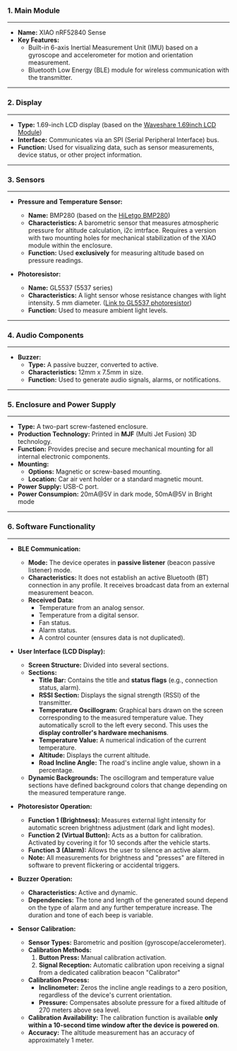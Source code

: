 

### **1. Main Module**

---

* **Name:** XIAO nRF52840 Sense
* **Key Features:**
    * Built-in 6-axis Inertial Measurement Unit (IMU) based on a gyroscope and accelerometer for motion and orientation measurement.
    * Bluetooth Low Energy (BLE) module for wireless communication with the transmitter.

---

### **2. Display**

---

* **Type:** 1.69-inch LCD display (based on the [Waveshare 1.69inch LCD Module](https://www.waveshare.com/wiki/1.69inch_LCD_Module))
* **Interface:** Communicates via an SPI (Serial Peripheral Interface) bus.
* **Function:** Used for visualizing data, such as sensor measurements, device status, or other project information.

---

### **3. Sensors**

---

* **Pressure and Temperature Sensor:**
    * **Name:** BMP280 (based on the [HiLetgo BMP280](https://www.amazon.com/HiLetgo-Precision-BMP280-3-3-Atmospheric-Pressure/dp/B01ICN5QPU?th=1))
    * **Characteristics:** A barometric sensor that measures atmospheric pressure for altitude calculation, i2c imtrface. Requires a version with two mounting holes for mechanical stabilization of the XIAO module within the enclosure.
    * **Function:** Used **exclusively** for measuring altitude based on pressure readings.

* **Photoresistor:**
    * **Name:** GL5537 (5537 series)
    * **Characteristics:** A light sensor whose resistance changes with light intensity. 5 mm diameter. ([Link to GL5537 photoresistor](https://juriedengineering.com/products/gl5537-photo-light-sensitive-resistor-photoresistor-55375mm))
    * **Function:** Used to measure ambient light levels.

---

### **4. Audio Components**

---

* **Buzzer:**
    * **Type:** A passive buzzer, converted to active.
    * **Characteristics:** 12mm x 7.5mm in size.
    * **Function:** Used to generate audio signals, alarms, or notifications.

---

### **5. Enclosure and Power Supply**

---

* **Type:** A two-part screw-fastened enclosure.
* **Production Technology:** Printed in **MJF** (Multi Jet Fusion) 3D technology.
* **Function:** Provides precise and secure mechanical mounting for all internal electronic components.
* **Mounting:**
    * **Options:** Magnetic or screw-based mounting.
    * **Location:** Car air vent holder or a standard magnetic mount.
* **Power Supply:** USB-C port.
* **Power Consumpion:** 20mA@5V in dark mode, 50mA@5V in Bright mode

---

### **6. Software Functionality**

---

* **BLE Communication:**
    * **Mode:** The device operates in **passive listener** (beacon passive listener) mode.
    * **Characteristics:** It does not establish an active Bluetooth (BT) connection in any profile. It receives broadcast data from an external measurement beacon.
    * **Received Data:**
        * Temperature from an analog sensor.
        * Temperature from a digital sensor.
        * Fan status.
        * Alarm status.
        * A control counter (ensures data is not duplicated).

* **User Interface (LCD Display):**
    * **Screen Structure:** Divided into several sections.
    * **Sections:**
        * **Title Bar:** Contains the title and **status flags** (e.g., connection status, alarm).
        * **RSSI Section:** Displays the signal strength (RSSI) of the transmitter.
        * **Temperature Oscillogram:** Graphical bars drawn on the screen corresponding to the measured temperature value. They automatically scroll to the left every second. This uses the **display controller's hardware mechanisms**.
        * **Temperature Value:** A numerical indication of the current temperature.
        * **Altitude:** Displays the current altitude.
        * **Road Incline Angle:** The road's incline angle value, shown in a percentage.
    * **Dynamic Backgrounds:** The oscillogram and temperature value sections have defined background colors that change depending on the measured temperature range.

* **Photoresistor Operation:**
    * **Function 1 (Brightness):** Measures external light intensity for automatic screen brightness adjustment (dark and light modes).
    * **Function 2 (Virtual Button):** Acts as a button for calibration. Activated by covering it for 10 seconds after the vehicle starts.
    * **Function 3 (Alarm):** Allows the user to silence an active alarm.
    * **Note:** All measurements for brightness and "presses" are filtered in software to prevent flickering or accidental triggers.

* **Buzzer Operation:**
    * **Characteristics:** Active and dynamic.
    * **Dependencies:** The tone and length of the generated sound depend on the type of alarm and any further temperature increase. The duration and tone of each beep is variable.

* **Sensor Calibration:**
    * **Sensor Types:** Barometric and position (gyroscope/accelerometer).
    * **Calibration Methods:**
        1.  **Button Press:** Manual calibration activation.
        2.  **Signal Reception:** Automatic calibration upon receiving a signal from a dedicated calibration beacon "Calibrator"
    * **Calibration Process:**
        * **Inclinometer:** Zeros the incline angle readings to a zero position, regardless of the device's current orientation.
        * **Pressure:** Compensates absolute pressure for a fixed altitude of 270 meters above sea level.
    * **Calibration Availability:** The calibration function is available **only within a 10-second time window after the device is powered on**.
    * **Accuracy:** The altitude measurement has an accuracy of approximately 1 meter.
